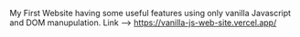My First Website having some useful features using only vanilla Javascript and DOM manupulation.
Link --> https://vanilla-js-web-site.vercel.app/
